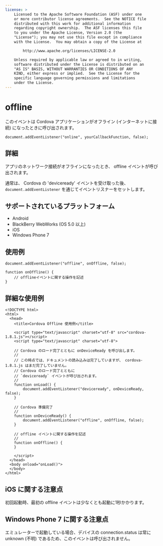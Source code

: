 ```yaml
---
license: >
    Licensed to the Apache Software Foundation (ASF) under one
    or more contributor license agreements.  See the NOTICE file
    distributed with this work for additional information
    regarding copyright ownership.  The ASF licenses this file
    to you under the Apache License, Version 2.0 (the
    "License"); you may not use this file except in compliance
    with the License.  You may obtain a copy of the License at

        http://www.apache.org/licenses/LICENSE-2.0

    Unless required by applicable law or agreed to in writing,
    software distributed under the License is distributed on an
    "AS IS" BASIS, WITHOUT WARRANTIES OR CONDITIONS OF ANY
    KIND, either express or implied.  See the License for the
    specific language governing permissions and limitations
    under the License.
---
```


offline
===========

このイベントは Cordova アプリケーションがオフライン (インターネットに接続) になったときに呼び出されます。

    document.addEventListener("online", yourCallbackFunction, false);

詳細
-------

アプリのネットワーク接続がオフラインになったとき、 offline イベントが呼び出されます。

通常は、 Cordova の 'deviceready' イベントを受け取った後、 `document.addEventListener` を通じてイベントリスナーをセットします。

サポートされているプラットフォーム
-------------------

- Android
- BlackBerry WebWorks (OS 5.0 以上)
- iOS
- Windows Phone 7

使用例
-------------

    document.addEventListener("offline", onOffline, false);

    function onOffline() {
        // offlineイベントに関する操作を記述
    }

詳細な使用例
------------

    <!DOCTYPE html>
    <html>
      <head>
        <title>Cordova Offline 使用例</title>

        <script type="text/javascript" charset="utf-8" src="cordova-1.8.1.js"></script>
        <script type="text/javascript" charset="utf-8">

        // Cordova のロード完了とともに onDeviceReady を呼び出します。
        //
        // この時点では、ドキュメントの読み込みは完了していますが、 cordova-1.8.1.js はまだ完了していません。
        // Cordova のロード完了とともに
        // `deviceready` イベントが呼び出されます。
        //
        function onLoad() {
            document.addEventListener("deviceready", onDeviceReady, false);
        }

        // Cordova 準備完了
        //
        function onDeviceReady() {
            document.addEventListener("offline", onOffline, false);
        }

        // offline イベントに関する操作を記述
        //
        function onOffline() {
        }

        </script>
      </head>
      <body onload="onLoad()">
      </body>
    </html>

iOS に関する注意点
--------------------------
初回起動時、最初の offline イベントは少なくとも起動に1秒かかります。

Windows Phone 7 に関する注意点
--------------------------
エミュレーターで起動している場合、デバイスの connection.status は常に unknown (不明) であるため、このイベントは呼び出されません。
